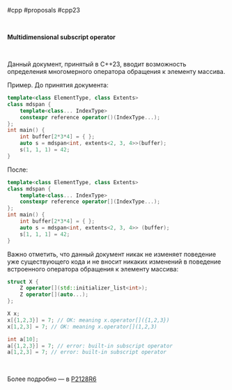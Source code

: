 #cpp #proposals #cpp23

<br/>

**Multidimensional subscript operator** 

<br/>

Данный документ, принятый в C++23, вводит возможность определения многомерного оператора обращения к элементу массива.

Пример. До принятия документа:

```c++
template<class ElementType, class Extents>
class mdspan {
	template<class... IndexType>
	constexpr reference operator()(IndexType...);
};
int main() {
	int buffer[2*3*4] = { };
	auto s = mdspan<int, extents<2, 3, 4>>(buffer);
	s(1, 1, 1) = 42;
}
```

После:

```c++
template<class ElementType, class Extents>
class mdspan {
	template<class... IndexType>
	constexpr reference operator[](IndexType...);
};
int main() {
	int buffer[2*3*4] = { };
	auto s = mdspan<int, extents<2, 3, 4>> (buffer);
	s[1, 1, 1] = 42;
}
```

Важно отметить, что данный документ никак не изменяет поведение уже существующего кода и не вносит никаких изменений в поведение встроенного оператора обращения к элементу массива:

```c++
struct X {
	Z operator[](std::initializer_list<int>);
	Z operator[](auto...);
};

X x;
x[{1,2,3}] = 7; // OK: meaning x.operator[]({1,2,3})
x[1,2,3] = 7; // OK: meaning x.operator[](1,2,3)

int a[10];
a[{1,2,3}] = 7; // error: built-in subscript operator
a[1,2,3] = 7; // error: built-in subscript operator
```

<br/>

Более подробно — в [P2128R6](https://www.open-std.org/jtc1/sc22/wg21/docs/papers/2021/p2128r6.pdf)